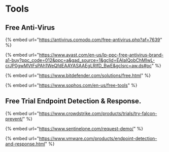 # Tools



## Free Anti-Virus

{% embed url="https://antivirus.comodo.com/free-antivirus.php?af=7639" %}

{% embed url="https://www.avast.com/en-us/lp-ppc-free-antivirus-brand-a1-buy?ppc_code=012&ppc=a&gad_source=1&gclid=EAIaIQobChMIwL-crJP0gwMVtFsPAh1WeQfdEAAYASAAEgLRIfD_BwE&gclsrc=aw.ds#pc" %}

{% embed url="https://www.bitdefender.com/solutions/free.html" %}

{% embed url="https://www.sophos.com/en-us/free-tools" %}



## Free Trial Endpoint Detection & Response.

{% embed url="https://www.crowdstrike.com/products/trials/try-falcon-prevent/" %}

{% embed url="https://www.sentinelone.com/request-demo/" %}

{% embed url="https://www.vmware.com/products/endpoint-detection-and-response.html" %}
